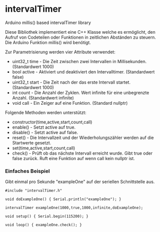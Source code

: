 # intervalTimer
Arduino millis() based intervalTimer library

Diese Bibliothek implementiert eine C++ Klasse welche es ermöglicht, den Aufruf von Codeteilen
oder Funktionen in zeitlichen Abständen zu steuern. Die Arduino Funktion millis() wird benötigt.

Zur Parametrisierung werden vier Attribute verwendet:

* uint32_t time - Die Zeit zwischen zwei Intervallen in Millisekunden. (Standardwert 1000)
* bool active - Aktiviert und deaktiviert den Intervalltimer. (Standardwert false)
* uint32_t start - Die Zeit nach der das erste Intervall startet. (Standardwert 1000)
* int count - Die Anzahl der Zyklen. Wert infinite für eine unbegrenzte Anzahl. (Standardwert infinite)
* void call - Ein Zeiger auf eine Funktion. (Standard nullptr)

Folgende Methoden werden unterstützt:

* constructor(time,active,start,count,call)
* enable() - Setzt active auf true.
* disable() - Setzt active auf false.
* reset() - Die Intervallzeit und der Wiederholungszähler werden auf die Startwerte gesetzt.
* set(time,active,start,count,call)
* check() - Prüft ob das nächste Intervall erreicht wurde. Gibt true oder false zurück. Ruft eine Funktion auf wenn call kein nullptr ist.

### Einfaches Beispiel
Gibt einmal pro Sekunde "exampleOne" auf der seriellen Schnittstelle aus.

    #include "intervalTimer.h"
    
    void doExampleOne() { Serial.println("exampleOne"); }
    
    intervalTimer exampleOne(1000,true,1000,infinite,doExampleOne);
    
    void setup() { Serial.begin(115200); }
    
    void loop() { exampleOne.check(); }